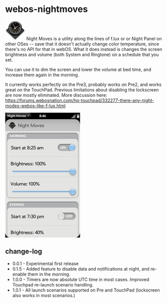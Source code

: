 # webos-nightmoves
![nightmoves-icon](https://raw.githubusercontent.com/codepoet80/webos-nightmoves/master/icon.png "Night Moves Icon")
Night Moves is a utility along the lines of f.lux or or Night Panel on other OSes -- save that it doesn't actually change color temperature, since there's no API for that in webOS. What it does instead is changes the screen brightness and volume (both System and Ringtone) on a schedule that you set.

You can use it to dim the screen and lower the volume at bed time, and increase them again in the morning.

It currently works perfectly on the Pre3, probably works on Pre2, and works great on the TouchPad. Previous limitations about disabling the lockscreen are now mostly eliminated. More discussion here: https://forums.webosnation.com/hp-touchpad/332277-there-any-night-modes-webos-like-f-lux.html

<img src="https://raw.githubusercontent.com/codepoet80/webos-nightmoves/master/screenshot.png" height="400" alt="Night Moves Screenshot">

## change-log
- 0.0.1 - Experimental first release
- 0.1.5 - Added feature to disable data and notifications at night, and re-enable them in the morning.
- 1.0.0 - Timers are now absolute UTC time in most cases. Improved Touchpad re-launch scenario handling.
- 1.0.1 - All launch scenarios supported on Pre and TouchPad (lockscreen also works in most scenarios.)
